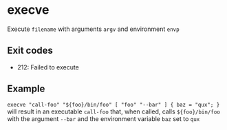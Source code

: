 execve
=======

Execute `filename` with arguments `argv` and environment `envp`

Exit codes
----------

* 212: Failed to execute

Example
--------

`execve "call-foo" "${foo}/bin/foo" [ "foo" "--bar" ] { baz = "qux"; }` will
result in an executable `call-foo` that, when called, calls `${foo}/bin/foo`
with the argument `--bar` and the environment variable `baz` set to `qux`
